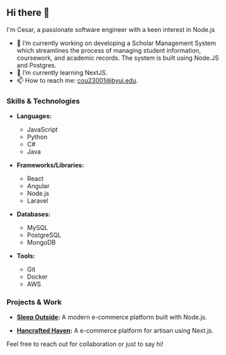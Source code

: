## Hi there 👋

I'm Cesar, a passionate software engineer with a keen interest in Node.js

- 🔭 I’m currently working on developing a Scholar Management System which streamlines the process of managing student information, coursework, and academic records. The system is built using Node.JS and Postgres.
- 🌱 I’m currently learning NextJS.
- 📫 How to reach me: cou23001@byui.edu.

### Skills & Technologies

- **Languages:**
  - JavaScript
  - Python
  - C#
  - Java

- **Frameworks/Libraries:**
  - React
  - Angular
  - Node.js
  - Laravel

- **Databases:**
  - MySQL
  - PostgreSQL
  - MongoDB

- **Tools:**
  - Git
  - Docker
  - AWS

### Projects & Work

- **[Sleep Outside](https://github.com/cou23001/WDD-330-team-17?tab=readme-ov-file):**
  A modern e-commerce platform built with Node.js.

- **[Hancrafted Haven](https://github.com/MATTALUI/wdd430-group3):**
  A e-commerce platform for artisan using Next.js.

Feel free to reach out for collaboration or just to say hi!
